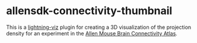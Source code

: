 allensdk-connectivity-thumbnail
===============================

This is a [lightning-viz](http://lightning-viz.org/) plugin for creating a 3D visualization of the projection density for an experiment in the [Allen Mouse Brain Connectivity Atlas](http://connectivity.brain-map.org).
